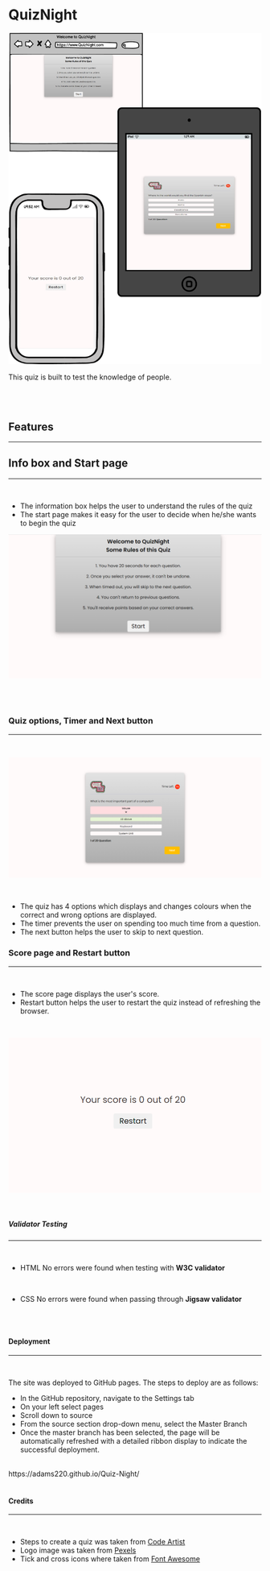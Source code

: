 # QuizNight

![header image for index](/assets/images/Quiz-project.png)

This quiz is built to test the knowledge of people.

<br>
<br>

## Features
<hr>

## Info box and Start page
<hr>
<br>

- The information box helps the user to understand the rules of the quiz
- The start page makes it easy for the user to decide when he/she wants to begin the quiz

![header image for index](/assets/images/Screenshot%20(307).png)

<br>
<br>

### Quiz options, Timer and Next button

<hr>
<br>

![header image for index](/assets/images/Screenshot%20(316).png)   

<br>

- The quiz has 4 options which displays and changes colours when the correct and wrong options are displayed.
- The timer prevents the user on spending too much time from a question.
- The next button helps the user to skip to next question.

### Score page and Restart button

<hr>
<br>

- The score page displays the user's score.
- Restart button helps the user to restart the quiz instead of refreshing the browser.
<br>

![image for history](/assets/images/Screenshot%20(308).png)

<br>

##### Validator Testing
<hr>
<br>

- HTML
No errors were found when testing with  **W3C validator**
<br>

- CSS
No errors were found when passing through  **Jigsaw validator**


<br>
<br>

#### Deployment
<hr>
<br>

The site was deployed to GitHub pages. The steps to deploy are as follows:
- In the GitHub repository, navigate to the Settings tab
- On your left select pages
- Scroll down to source
- From the source section drop-down menu, select the Master Branch
- Once the master branch has been selected, the page will be automatically refreshed with a detailed ribbon display to indicate the successful deployment.
<br>
https://adams220.github.io/Quiz-Night/

<br>
<br>

#### Credits
<hr>
<br>

- Steps to create a quiz was taken from [Code Artist](https://codingartistweb.com/)
- Logo image was taken from [Pexels](https://www.pexels.com)
- Tick and cross icons where taken from [Font Awesome](https://fontawesome.com)



